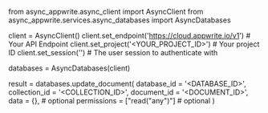 from async_appwrite.async_client import AsyncClient
from async_appwrite.services.async_databases import AsyncDatabases


client = AsyncClient()
client.set_endpoint('https://cloud.appwrite.io/v1') # Your API Endpoint
client.set_project('<YOUR_PROJECT_ID>') # Your project ID
client.set_session('') # The user session to authenticate with

databases = AsyncDatabases(client)

result = databases.update_document(
    database_id = '<DATABASE_ID>',
    collection_id = '<COLLECTION_ID>',
    document_id = '<DOCUMENT_ID>',
    data = {}, # optional
    permissions = ["read("any")"] # optional
)
